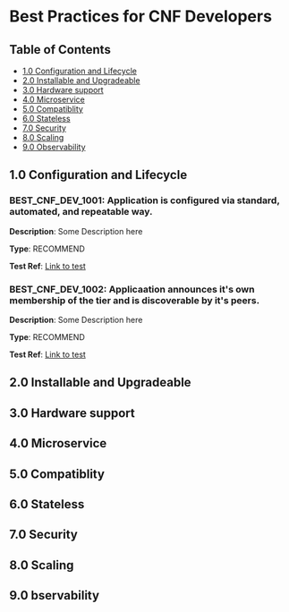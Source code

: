 # Best Practices for CNF Developers

## Table of Contents
* [1.0 Configuration and Lifecycle](#1.0)
* [2.0 Installable and Upgradeable](#2.0)
* [3.0 Hardware support](#3.0)
* [4.0 Microservice](#4.0)
* [5.0 Compatiblity](#5.0)
* [6.0 Stateless](#6.0)
* [7.0 Security](#7.0)
* [8.0 Scaling](#8.0)
* [9.0 Observability](#9.0)

<a name="1.0"></a>
## 1.0 Configuration and Lifecycle


### BEST_CNF_DEV_1001: Application is configured via standard, automated, and repeatable way. 

**Description**: Some Description here

**Type**: RECOMMEND

**Test Ref**: [Link to test](http://test.com/best_cnf_dev_1001) 


### BEST_CNF_DEV_1002: Applicaation announces it's own membership of the tier and is discoverable by it's peers.

**Description**: Some Description here

**Type**: RECOMMEND

**Test Ref**: [Link to test](http://test.com/best_cnf_dev_1002) 


<a name="2.0"></a>
## 2.0 Installable and Upgradeable


<a name="3.0"></a>
## 3.0 Hardware support


<a name="4.0"></a>
## 4.0 Microservice


<a name="5.0"></a>
## 5.0 Compatiblity


<a name="6.0"></a>
## 6.0 Stateless


<a name="7.0"></a>
## 7.0 Security


<a name="8.0"></a>
## 8.0 Scaling


<a name="9.0"></a>
## 9.0 bservability


